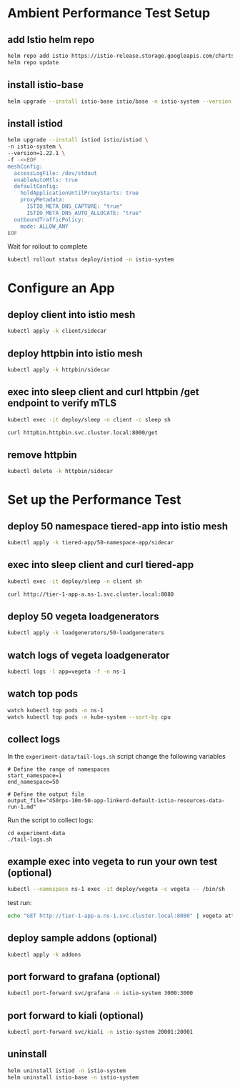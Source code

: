 # Ambient Performance Test Setup

## add Istio helm repo
```bash
helm repo add istio https://istio-release.storage.googleapis.com/charts
helm repo update
```

## install istio-base
```bash
helm upgrade --install istio-base istio/base -n istio-system --version 1.22.1 --create-namespace
```

## install istiod
```bash
helm upgrade --install istiod istio/istiod \
-n istio-system \
--version=1.22.1 \
-f -<<EOF
meshConfig:
  accessLogFile: /dev/stdout
  enableAutoMtls: true
  defaultConfig:
    holdApplicationUntilProxyStarts: true
    proxyMetadata:
      ISTIO_META_DNS_CAPTURE: "true"
      ISTIO_META_DNS_AUTO_ALLOCATE: "true"
  outboundTrafficPolicy:
    mode: ALLOW_ANY
EOF
```

Wait for rollout to complete
```bash
kubectl rollout status deploy/istiod -n istio-system
```

# Configure an App

## deploy client into istio mesh
```bash
kubectl apply -k client/sidecar
```

## deploy httpbin into istio mesh
```bash
kubectl apply -k httpbin/sidecar
```

## exec into sleep client and curl httpbin /get endpoint to verify mTLS
```bash
kubectl exec -it deploy/sleep -n client -c sleep sh

curl httpbin.httpbin.svc.cluster.local:8000/get
```

## remove httpbin
```bash
kubectl delete -k httpbin/sidecar
```


# Set up the Performance Test

## deploy 50 namespace tiered-app into istio mesh
```bash
kubectl apply -k tiered-app/50-namespace-app/sidecar
```

## exec into sleep client and curl tiered-app
```bash
kubectl exec -it deploy/sleep -n client sh

curl http://tier-1-app-a.ns-1.svc.cluster.local:8080
```

## deploy 50 vegeta loadgenerators
```bash
kubectl apply -k loadgenerators/50-loadgenerators
```

## watch logs of vegeta loadgenerator
```bash
kubectl logs -l app=vegeta -f -n ns-1
```

## watch top pods
```bash
watch kubectl top pods -n ns-1
watch kubectl top pods -n kube-system --sort-by cpu
```

## collect logs
In the `experiment-data/tail-logs.sh` script change the following variables
```
# Define the range of namespaces
start_namespace=1
end_namespace=50

# Define the output file
output_file="450rps-10m-50-app-linkerd-default-istio-resources-data-run-1.md"
```

Run the script to collect logs:
```
cd experiment-data
./tail-logs.sh
```

## example exec into vegeta to run your own test (optional)
```bash
kubectl --namespace ns-1 exec -it deploy/vegeta -c vegeta -- /bin/sh
```

test run:
```bash
echo "GET http://tier-1-app-a.ns-1.svc.cluster.local:8080" | vegeta attack -dns-ttl=0 -rate 500/1s -duration=2s | tee results.bin | vegeta report -type=text
```

## deploy sample addons (optional)
```bash
kubectl apply -k addons
```

## port forward to grafana (optional)
```bash
kubectl port-forward svc/grafana -n istio-system 3000:3000
```

## port forward to kiali (optional)
```bash
kubectl port-forward svc/kiali -n istio-system 20001:20001
```

## uninstall
```bash
helm uninstall istiod -n istio-system
helm uninstall istio-base -n istio-system
```